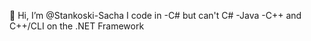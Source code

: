 👋 Hi, I’m @Stankoski-Sacha
I code in
  -C# but can't C#
  -Java
  -C++ and C++/CLI on the .NET Framework
